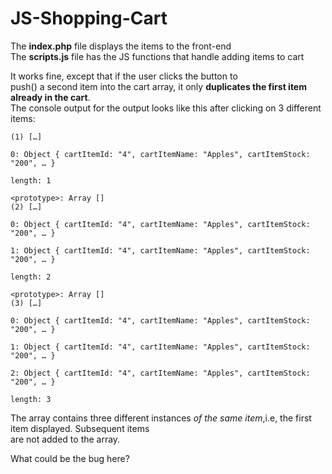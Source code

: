 # JS-Shopping-Cart

The **index.php** file displays the items to the front-end <br/>
The **scripts.js** file has the JS functions that handle adding items to cart<br/>


It works fine, except that if the user clicks the button to <br/>
push() a second item into the cart array, it only **duplicates the first item already in the cart**. <br/>
The console output for the output looks like this after clicking on 3 different items: <br/>

```
(1) […]
​
0: Object { cartItemId: "4", cartItemName: "Apples", cartItemStock: "200", … }
​
length: 1
​
<prototype>: Array []
(2) […]
​
0: Object { cartItemId: "4", cartItemName: "Apples", cartItemStock: "200", … }
​
1: Object { cartItemId: "4", cartItemName: "Apples", cartItemStock: "200", … }
​
length: 2
​
<prototype>: Array []
(3) […]
​
0: Object { cartItemId: "4", cartItemName: "Apples", cartItemStock: "200", … }
​
1: Object { cartItemId: "4", cartItemName: "Apples", cartItemStock: "200", … }
​
2: Object { cartItemId: "4", cartItemName: "Apples", cartItemStock: "200", … }
​
length: 3
```

The array contains three different instances *of the same item*,i.e, the first item displayed. Subsequent items </br>
are not added to the array. 

What could be the bug here?

